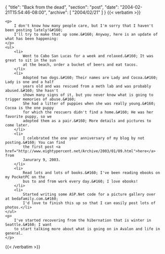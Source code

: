 {
  "title": "Back from the dead",
  "section": "post",
  "date": "2004-02-21T15:54:46-08:00",
  "archive": [
    "2004/02/21"
  ]
}
{{< verbatim >}}

    <p>
        I don't know how many people care, but I'm sorry that I haven't been posting lately!&#160;
        I'll try to make that up some.&#160; Anyway, here is an update of what has been happening: 
    </p>
    <ul>
        <li>
            Went to Cabo San Lucas for a week and relaxed.&#160; It was great to sit in the sun
            at the beach, order a bucket of beers and eat tacos. 
        </li>
        <li>
            Adopted two dogs.&#160; Their names are Lady and Cocoa.&#160; Lady is one and a half
            years old and was rescued from a meth lab and was probably abused.&#160; She hasn't
            shown many signs of it, but you never know what is going to trigger memories of abuse.&#160;
            She had a litter of puppies when she was really young.&#160; Cocoa is the one puppy
            for which the rescuers didn't find a home.&#160; He was her favorite puppy, so we
            adopted them as a pair.&#160; More details and pictures to come later. 
        </li>
        <li>
            I celebrated the one year anniversary of my blog by not posting.&#160; You can find
            the first post <a href="http://www.eightypercent.net/Archive/2003/01/09.html">here</a> from
            Janurary 9, 2003. 
        </li>
        <li>
            Read lots and lots of books.&#160; I've been reading ebooks on my PocketPC on the
            bus to and from work every day.&#160; I love ebooks! 
        </li>
        <li>
            Started writing some ASP.Net code for a picture gallery over at bedafamily.com.&#160;
            I'd love to finish this up so that I can easily post lots of photos.</li>
    </ul>
    <p>
        I've started recovering from the hibernation that is winter in Seattle.&#160; I want
        to start talking more about what is going on in Avalon and life in general.
    </p>

{{< /verbatim >}}
